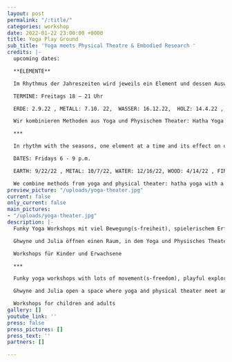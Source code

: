```yaml
---
layout: post
permalink: "/:title/"
categories: workshop
date: 2022-01-22 23:00:00 +0000
title: Yoga Play Ground
sub_title: 'Yoga meets Physical Theatre & Embodied Research '
credits: |-
  upcoming dates:

  **ELEMENTE**

  Im Rhythmus der Jahreszeiten wird jeweils ein Element und dessen Auswirkung auf unser System durch Bewegung, Kreativ-Techniken, Spiel und heilsame Entspannungsmethoden erforscht und Ausdruck verliehen.

  TERMINE: Freitags 18 – 21 Uhr

  ERDE: 2.9.22 , METALL: 7.10. 22,  WASSER: 16.12.22,  HOLZ: 14.4.22 ,  FEUER: 23.6.22

  Wir kombinieren Methoden aus Yoga und Physischem Theater: Hatha Yoga mit Schwerpunkt Meridianen zu den Elementen, Sound Healing, Entspannungstechniken, Ritualarbeit, Tanz- und Bewegungsimprovisation, Figurenarbeit durch körperliches Spiel, individuelles und gemeinschaftliches performatives Kreieren, Assoziative Schreibpraxis

  ***

  In rhythm with the seasons, one element at a time and its effect on our system is explored and expressed through movement, creative techniques, play and healing relaxation methods.

  DATES: Fridays 6 - 9 p.m.

  EARTH: 9/22/22 , METAL: 10/7/22, WATER: 12/16/22, WOOD: 4/14/22 , FIRE: 6/23/22.

  We combine methods from yoga and physical theater: hatha yoga with a focus on meridians to the elements, sound healing, relaxation techniques, ritual work, dance and movement improvisation, figure work through physical play, individual and collaborative performative creating, associative writing practice.
preview_picture: "/uploads/yoga-theater.jpg"
current: false
only_current: false
main_pictures:
- "/uploads/yoga-theater.jpg"
description: |-
  Funky Yoga Workshops mit viel Bewegung(s-freiheit), spielerischem Erforschen und gutem Durchatmen.  Die kreativen Zellen werden zum Fliegen gebracht und  die Füße dabei gut am Boden verwurzelt.

  Ghwyne und Julia öffnen einen Raum, in dem Yoga und Physisches Theater aufeinandertreffen und sich gegenseitig ergänzen und mit viel Leichtigkeit und Tiefe beflügeln.

  Workshops für Kinder und Erwachsene

  ***

  Funky yoga workshops with lots of movement(s-freedom), playful exploration and good breathing.  The creative cells are made to fly while keeping the feet well rooted to the ground.

  Ghwyne and Julia open a space where yoga and physical theater meet and complement each other, inspiring lightness and depth.

  Workshops for children and adults
gallery: []
youtube_link: ''
press: false
press_pictures: []
press_text: ''
partners: []

---
```

